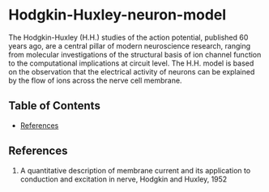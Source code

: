 # Hodgkin-Huxley-neuron-model
The Hodgkin-Huxley (H.H.) studies of the action potential, published 60 years ago, are a central pillar of modern neuroscience research, ranging from molecular investigations of the structural basis of ion channel function to the computational implications at circuit level. The H.H. model is based on the observation that the electrical activity of neurons  can be explained by the flow of ions across the nerve cell membrane.
## Table of Contents
<ul>
<li><a href="#references">References</a></li>
</ul>


## References
1.	A quantitative description of membrane current and its application to conduction and excitation in nerve, Hodgkin and Huxley, 1952
